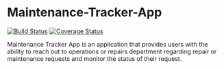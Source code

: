 # Maintenance-Tracker-App
[![Build Status](https://travis-ci.org/AdedayoOpeyemi/Maintenance-Tracker-App.svg?branch=feature)](https://travis-ci.org/AdedayoOpeyemi/Maintenance-Tracker-App)  [![Coverage Status](https://coveralls.io/repos/github/AdedayoOpeyemi/Maintenance-Tracker-App/badge.svg?branch=feature)](https://coveralls.io/github/AdedayoOpeyemi/Maintenance-Tracker-App?branch=feature)

Maintenance Tracker App is an application that provides users with the ability to reach out to operations or repairs department regarding repair or maintenance requests and monitor the status of their request.
